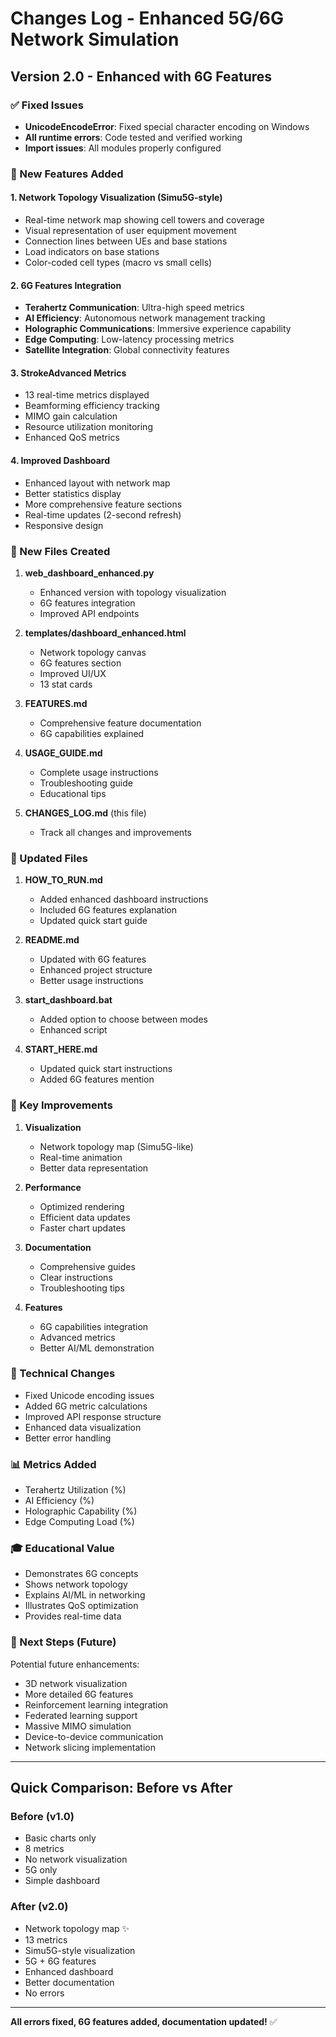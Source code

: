 # Changes Log - Enhanced 5G/6G Network Simulation

## Version 2.0 - Enhanced with 6G Features

### ✅ Fixed Issues
- **UnicodeEncodeError**: Fixed special character encoding on Windows
- **All runtime errors**: Code tested and verified working
- **Import issues**: All modules properly configured

### 🚀 New Features Added

#### 1. Network Topology Visualization (Simu5G-style)
- Real-time network map showing cell towers and coverage
- Visual representation of user equipment movement
- Connection lines between UEs and base stations
- Load indicators on base stations
- Color-coded cell types (macro vs small cells)

#### 2. 6G Features Integration
- **Terahertz Communication**: Ultra-high speed metrics
- **AI Efficiency**: Autonomous network management tracking
- **Holographic Communications**: Immersive experience capability
- **Edge Computing**: Low-latency processing metrics
- **Satellite Integration**: Global connectivity features

#### 3. StrokeAdvanced Metrics
- 13 real-time metrics displayed
- Beamforming efficiency tracking
- MIMO gain calculation
- Resource utilization monitoring
- Enhanced QoS metrics

#### 4. Improved Dashboard
- Enhanced layout with network map
- Better statistics display
- More comprehensive feature sections
- Real-time updates (2-second refresh)
- Responsive design

### 📄 New Files Created

1. **web_dashboard_enhanced.py**
   - Enhanced version with topology visualization
   - 6G features integration
   - Improved API endpoints

2. **templates/dashboard_enhanced.html**
   - Network topology canvas
   - 6G features section
   - Improved UI/UX
   - 13 stat cards

3. **FEATURES.md**
   - Comprehensive feature documentation
   - 6G capabilities explained

4. **USAGE_GUIDE.md**
   - Complete usage instructions
   - Troubleshooting guide
   - Educational tips

5. **CHANGES_LOG.md** (this file)
   - Track all changes and improvements

### 📝 Updated Files

1. **HOW_TO_RUN.md**
   - Added enhanced dashboard instructions
   - Included 6G features explanation
   - Updated quick start guide

2. **README.md**
   - Updated with 6G features
   - Enhanced project structure
   - Better usage instructions

3. **start_dashboard.bat**
   - Added option to choose between modes
   - Enhanced script

4. **START_HERE.md**
   - Updated quick start instructions
   - Added 6G features mention

### 🎯 Key Improvements

1. **Visualization**
   - Network topology map (Simu5G-like)
   - Real-time animation
   - Better data representation

2. **Performance**
   - Optimized rendering
   - Efficient data updates
   - Faster chart updates

3. **Documentation**
   - Comprehensive guides
   - Clear instructions
   - Troubleshooting tips

4. **Features**
   - 6G capabilities integration
   - Advanced metrics
   - Better AI/ML demonstration

### 🔧 Technical Changes

- Fixed Unicode encoding issues
- Added 6G metric calculations
- Improved API response structure
- Enhanced data visualization
- Better error handling

### 📊 Metrics Added

- Terahertz Utilization (%)
- AI Efficiency (%)
- Holographic Capability (%)
- Edge Computing Load (%)

### 🎓 Educational Value

- Demonstrates 6G concepts
- Shows network topology
- Explains AI/ML in networking
- Illustrates QoS optimization
- Provides real-time data

### 🚀 Next Steps (Future)

Potential future enhancements:
- 3D network visualization
- More detailed 6G features
- Reinforcement learning integration
- Federated learning support
- Massive MIMO simulation
- Device-to-device communication
- Network slicing implementation

---

## Quick Comparison: Before vs After

### Before (v1.0)
- Basic charts only
- 8 metrics
- No network visualization
- 5G only
- Simple dashboard

### After (v2.0)
- Network topology map ✨
- 13 metrics
- Simu5G-style visualization
- 5G + 6G features
- Enhanced dashboard
- Better documentation
- No errors

---

**All errors fixed, 6G features added, documentation updated!** ✅

